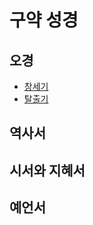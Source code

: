# 구약 성경

## 오경
* [창세기](1_오경/1_창세기/README.md)
* [탈출기](1_오경/1_탈출기/README.md)
## 역사서

## 시서와 지혜서

## 예언서